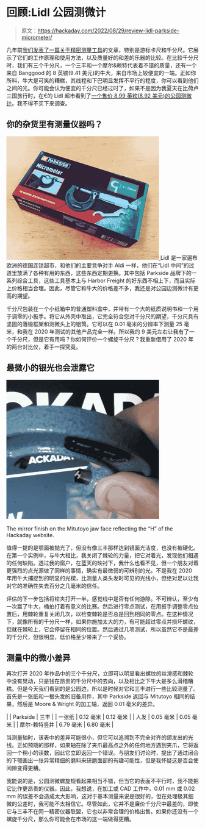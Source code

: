 # 回顾:Lidl 公园测微计

> 原文：<https://hackaday.com/2022/08/29/review-lidl-parkside-micrometer/>

几年前[我们发表了一篇关于精密测量工具](https://hackaday.com/2020/06/08/vernier-calipers-and-micrometer-screw-gauges-measuring-without-compromise/)的文章，特别是游标卡尺和千分尺。它展示了它们的工作原理和使用方法，以及质量好的和差的乐器的比较。在比较千分尺时，我们有三个千分尺，一个三丰和一个摩尔&赖特代表着不错的质量，还有一个来自 Banggood 的 8 英镑(9.41 美元)的牛大，来自市场上较便宜的一端。正如你所料，牛大是可笑的糟糕，其线程和下巴明显发挥不平行的程度，你可以看到他们之间的光。你可能会认为便宜的千分尺已经过时了，如果不是因为我夏天在比荷卢三国旅行时，在€的 Lidl 超市看到了[一个售价 8.99 英镑(8.92 美元)的公园测微计](https://www.lidl.nl/p/parkside-meetgereedschap/p100316461003)。我不得不买下来调查。

## 你的杂货里有测量仪器吗？

[![The Parkside micrometer in its box](img/354e8948d5129669a821dca2edbf10eb.png) ](https://hackaday.com/wp-content/uploads/2022/08/micrometer-in-package.jpg) Lidl 是一家遍布欧洲的德国连锁超市，和他们的主要竞争对手 Aldi 一样，他们在“Lidl 中间”的过道里放满了各种有用的东西，这些东西定期更换。其中包括 Parkside 品牌下的一系列综合工具，这些工具基本上与 Harbor Freight 的好东西不相上下，而且实际上价格相当合理。因此，尽管它和牛大的价格差不多，我还是对公园边测微计有更高的期望。

千分尺包装在一个小纸箱中的普通塑料盒中，并带有一个大的纸质说明书和一个用于调零的小扳手。将它从外壳中取出，它完全符合您对千分尺的期望，千分尺具有坚固的落锻框架和测微头上的铝筒。它可以在 0.01 毫米的分辨率下测量 25 毫米，和我在 2020 年测试的其他产品完全一样。所以我的 9 美元左右让我有了一个千分尺，但是它有用吗？你如何评价一个螺旋千分尺？我重新借用了 2020 年的两台对比仪，着手一探究竟。

## 最微小的银光也会泄露它

[![The mirror finish on the Mitutoyo jaw face reflecting the "H" of the Hackaday website.](img/e6153873179bb9e1ca81c5bb8fd5db87.png)](https://hackaday.com/wp-content/uploads/2022/08/mitutoyo-mirror.jpg)

The mirror finish on the Mitutoyo jaw face reflecting the “H” of the Hackaday website.

值得一提的是颚面被抛光了，但没有像三丰那样达到镜面光洁度，也没有被硬化。在第一个实例中，与牛大相比，我关闭了棘轮的力量，把它对着光，发现他们相遇的任何缺陷。透过我的窗户，在蓝天的映衬下，我什么也看不见，但一个朋友对着更强烈的点光源做了同样的事情，确实有最微弱的可辨别的光。不是我在 2020 年用牛大捕捉到的明显的光楔，比测量人类头发时可见的光线小，但绝对足以让我对它的准确性失去百分之几毫米的信任。

评估的下一步包括将钳夹打开一半，感觉线中是否有任何游隙。不可辨认，至少有一次赢了牛大，桶拍打着有意义的比赛。然后进行零点测试，在用扳手调整零点位置后，用棘轮重复关闭几次，以检查棘轮是否总是回到相同的零点。在这种情况下，就像所有的千分尺一样，如果你施加太大的力，有可能超过零点并损坏螺纹，但就在棘轮上，它会停留在相同的位置。然后通过几项测试，所以虽然它不是最差的千分尺，但很明显，低价格至少带来了一个妥协。

## 测量中的微小差异

再次打开 2020 年作品中的三个千分尺，立即可以明显看出螺纹的丝滑感和棘轮中没有晃动，只是钱在昂贵的千分尺中的去向，以及相比之下牛大是多么滑稽糟糕。但是今天我们看到的是公园边，所以是时候对它和三丰进行一些比较测量了。首先是一张纸和一根头发的旧备用件，其中 Parkside 返回与 Mitutoyo 相同的结果，然后是 Moore & Wright 的加工轴，返回 0.01 毫米的差异。

|  | Parkside | 三丰 |
| 一张纸 | 0.12 毫米 | 0.12 毫米 |
| 人发 | 0.05 毫米 | 0.05 毫米 |
| 摩尔-赖特竖井 | 6.79 毫米 | 6.80 毫米 |

当测量轴时，该表中的差异可能很小，但它可以追溯到不完全对齐的颌发出的光线。正如预期的那样，如果轴在除了夹爪最高点之外的任何地方遇到夹爪，它将返回一个稍小的读数，因此它立即返回一个错误。与朋友们讨论时，提出了通过闭合的下颚画出一张异常精细的磨料来研磨面部的有趣可能性，但是我怀疑这是否会使间隙变得更糟。

我能说的是，公园测微螺旋规看起来相当不错，但当它的表面不平行时，我不能把它比作更昂贵的仪器。因此，我想说，在加工或 CAD 工作中，0.01 mm 或 0.02 mm 的误差不会造成太大影响，这对于基本测量来说是很好的，但在处理极其细微的公差时，我可能不太相信它。尽管如此，它并不是廉价千分尺中最差的，即使它与三丰不在同一精密仪器联盟，它也以非常合理的价格出售。如果你还没有一个螺旋千分尺，那么你可能会在市场的这一端做得更糟。